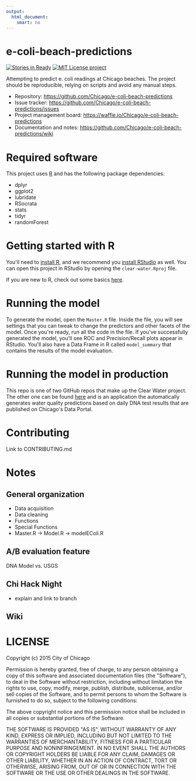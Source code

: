 ```yaml
---
output: 
  html_document: 
    smart: no
---
```

# e-coli-beach-predictions
[![Stories in Ready](https://badge.waffle.io/Chicago/e-coli-beach-predictions.svg?label=ready&title=Ready)](http://waffle.io/Chicago/e-coli-beach-predictions) [![MIT License project](https://img.shields.io/github/license/mashape/apistatus.svg)](https://opensource.org/licenses/MIT)

Attempting to predict e. coli readings at Chicago beaches. The project should be reproducible, relying on scripts and avoid any manual steps.

* Repository: https://github.com/Chicago/e-coli-beach-predictions 
* Issue tracker: https://github.com/Chicago/e-coli-beach-predictions/issues 
* Project management board: https://waffle.io/Chicago/e-coli-beach-predictions 
* Documentation and notes: https://github.com/Chicago/e-coli-beach-predictions/wiki 

# Required software

This project uses [R](https://www.r-project.org/) and has the following package 
dependencies:

* dplyr
* ggplot2
* lubridate
* RSocrata
* stats
* tidyr
* randomForest

# Getting started with R

You'll need to [install R](https://cran.r-project.org/), and we recommend you 
[install RStudio](https://www.rstudio.com/products/rstudio/) as well. You can 
open this project in RStudio by opening the ```clear-water.Rproj``` file. 

If you are new to R, check out some basics [here](https://support.rstudio.com/hc/en-us/articles/201141096-Getting-Started-with-R).

# Running the model

To generate the model, open the ```Master.R``` file. Inside the file, you will
see settings that you can tweak to change the predictors and other facets of 
the model. Once you're ready, run all the code in the file. If you've successfully 
generated the model, you'll see ROC and Precision/Recall plots appear in RStudio.
You'll also have a Data Frame in R called ```model_summary``` that contains 
the results of the model evaluation.

# Running the model in production

This repo is one of two GitHub repos that make up the Clear Water project. The
other one can be found [here](https://github.com/Chicago/clear-water-app) and 
is an application the automatically generates water quality predictions based 
on daily DNA test results that are published on Chicago's Data Portal.

# Contributing

Link to CONTRIBUTING.md

# Notes

## General organization

- Data acquisition
- Data cleaning
- Functions
- Special Functions
- Master.R -> Model.R -> modelEColi.R

## A/B evaluation feature

DNA Model vs. USGS

## Chi Hack Night

- explain and link to branch

## Wiki

# LICENSE

Copyright (c) 2015 City of Chicago

Permission is hereby granted, free of charge, to any person obtaining a copy of this software and associated documentation files (the "Software"), to deal in the Software without restriction, including without limitation the rights to use, copy, modify, merge, publish, distribute, sublicense, and/or sell copies of the Software, and to permit persons to whom the Software is furnished to do so, subject to the following conditions:

The above copyright notice and this permission notice shall be included in all copies or substantial portions of the Software.

THE SOFTWARE IS PROVIDED "AS IS", WITHOUT WARRANTY OF ANY KIND, EXPRESS OR IMPLIED, INCLUDING BUT NOT LIMITED TO THE WARRANTIES OF MERCHANTABILITY, FITNESS FOR A PARTICULAR PURPOSE AND NONINFRINGEMENT. IN NO EVENT SHALL THE AUTHORS OR COPYRIGHT HOLDERS BE LIABLE FOR ANY CLAIM, DAMAGES OR OTHER LIABILITY, WHETHER IN AN ACTION OF CONTRACT, TORT OR OTHERWISE, ARISING FROM, OUT OF OR IN CONNECTION WITH THE SOFTWARE OR THE USE OR OTHER DEALINGS IN THE SOFTWARE.
